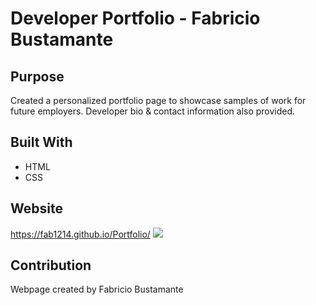 # Developer Portfolio - Fabricio Bustamante

## Purpose
Created a personalized portfolio page to showcase samples of work for future employers. Developer bio & contact information also provided. 

## Built With
* HTML
* CSS

## Website
https://fab1214.github.io/Portfolio/
<img src="https://github.com/fab1214/Portfolio/blob/main/assets/images/fab1214.github.io_Portfolio_.png?raw=true">

## Contribution
Webpage created by Fabricio Bustamante
